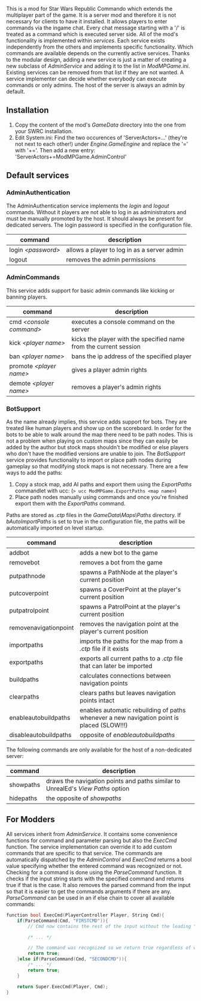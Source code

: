 This is a mod for Star Wars Republic Commando which extends the multiplayer part of the game. It is a server mod and therefore it is not necessary for clients to have it installed.
It allows players to enter commands via the ingame chat. Every chat message starting with a '/' is treated as a command which is executed server side.
All of the mod's functionality is implemented within _services_. Each service exists independently from the others and implements specific functionality. Which commands are available depends on the currently active services.
Thanks to the modular design, adding a new service is just a matter of creating a new subclass of _AdminService_ and adding it to the list in _ModMPGame.ini_. Existing services can be removed from that list if they are not wanted.
A service implementer can decide whether everybody can execute commands or only admins. The host of the server is always an admin by default.

## Installation
1. Copy the content of the mod's _GameData_ directory into the one from your SWRC installation.
2. Edit System.ini: Find the two occurences of 'ServerActors=...' (they're not next to each other!) under _Engine.GameEngine_ and replace the '=' with '+='. Then add a new entry: 'ServerActors+=ModMPGame.AdminControl'

## Default services

### AdminAuthentication
The AdminAuthentication service implements the _login_ and _logout_ commands. Without it players are not able to log in as administrators and must be manually promoted by the host. It should always be present for dedicated servers.
The login password is specified in the configuration file.

|command             |description  |
|--------------------|-------------|
|login _&lt;password>_|allows a player to log in as a server admin|
|logout              |removes the admin permissions|

### AdminCommands
This service adds support for basic admin commands like kicking or banning players.

|command                   |description  |
|--------------------------|-------------|
|cmd _&lt;console command>_ |executes a console command on the server|
|kick _&lt;player name>_    |kicks the player with the specified name from the current session|
|ban _&lt;player name>_     |bans the ip address of the specified player|
|promote _&lt;player name>_ |gives a player admin rights|
|demote _&lt;player name>_  |removes a player's admin rights|

### BotSupport
As the name already implies, this service adds support for bots. They are treated like human players and show up on the scoreboard. In order for the bots to be able to walk around the map there need to be path nodes. This is not a problem when playing on custom maps since they can easily be added by the author but stock maps shouldn't be modified or else players who don't have the modified versions are unable to join. The _BotSupport_ service provides functionality to import or place path nodes during gameplay so that modifying stock maps is not necessary. There are a few ways to add the paths:
1. Copy a stock map, add AI paths and export them using the _ExportPaths_ commandlet with ucc: (`> ucc ModMPGame.ExportPaths <map name>`)
2. Place path nodes manually using  commands and once you're finished export them with the _ExportPaths_ command.

Paths are stored as _.ctp_ files in the _GameData\\Maps\\Paths_ directory. If _bAutoImportPaths_ is set to true in the configuration file, the paths will be automatically imported on level startup.

|command              |description  |
|---------------------|-------------|
|addbot               |adds a new bot to the game|
|removebot            |removes a bot from the game|
|putpathnode          |spawns a PathNode at the player's current position|
|putcoverpoint        |spawns a CoverPoint at the player's current position|
|putpatrolpoint       |spawns a PatrolPoint at the player's current position|
|removenavigationpoint|removes the navigation point at the player's current position|
|importpaths          |imports the paths for the map from a _.ctp_ file if it exists|
|exportpaths          |exports all current paths to a _.ctp_ file that can later be imported|
|buildpaths           |calculates connections between navigation points|
|clearpaths           |clears paths but leaves navigation points intact|
|enableautobuildpaths |enables automatic rebuilding of paths whenever a new navigation point is placed (SLOW!!!)|
|disableautobuildpaths|opposite of _enableautobuildpaths_|

The following commands are only available for the host of a non-dedicated server:

|command             |description  |
|--------------------|-------------|
|showpaths           |draws the navigation points and paths similar to UnrealEd's _View Paths_ option|
|hidepaths           |the opposite of _showpaths_|

## For Modders
All services inherit from _AdminService_. It contains some convenience functions for command and parameter parsing but also the _ExecCmd_ function. The service implementation can override it to add custom commands that are specific to that service. The commands are automatically dispatched by the _AdminControl_ and _ExecCmd_ returns a bool value specifying whether the entered command was recognized or not.
Checking for a command is done using the _ParseCommand_ function. It checks if the input string starts with the specified command and returns true if that is the case. It also removes the parsed command from the input so that it is easier to get the commands arguments if there are any.
_ParseCommand_ can be used in an if else chain to cover all available commands:
```cpp
function bool ExecCmd(PlayerController Player, String Cmd){
	if(ParseCommand(Cmd, "FIRSTCMD")){
		// Cmd now contains the rest of the input without the leading "FIRSTCMD"

		/* ... */

		// The command was recognized so we return true regardless of whether it was successful or not
		return true;
	}else if(ParseCommand(Cmd, "SECONDCMD")){
		/* ... */
		return true;
	}

	return Super.ExecCmd(Player, Cmd);
}
```
